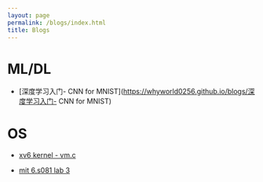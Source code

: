```yaml
---
layout: page
permalink: /blogs/index.html
title: Blogs
---
```




# ML/DL

- [深度学习入门- CNN for MNIST](https://whyworld0256.github.io/blogs/深度学习入门- CNN for MNIST) <br>



# OS

- [xv6 kernel - vm.c](https://whyworld0256.github.io/blogs/xv6源码解读-vm.c)<br>

- [mit 6.s081 lab 3](https://whyworld0256.github.io/blogs/mit-6.s081-lab-3)<br>

